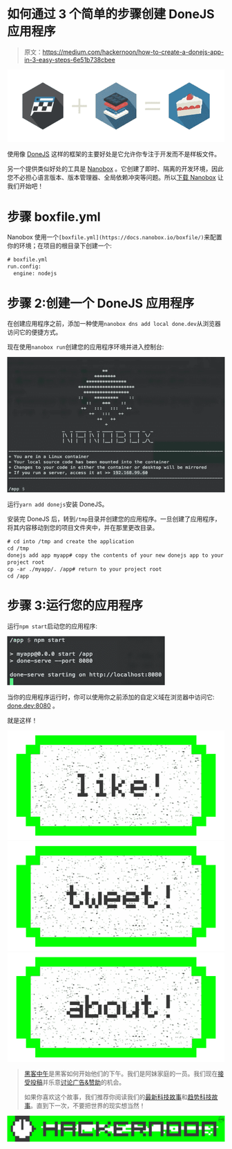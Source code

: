 # 如何通过 3 个简单的步骤创建 DoneJS 应用程序

> 原文：<https://medium.com/hackernoon/how-to-create-a-donejs-app-in-3-easy-steps-6e51b738cbee>

![](img/5df48000ba3a9c1c997020ba075741f9.png)

使用像 [DoneJS](http://donejs.com/) 这样的框架的主要好处是它允许你专注于开发而不是样板文件。

另一个提供类似好处的工具是 [Nanobox](http://nanobox.io/) 。它创建了即时、隔离的开发环境，因此您不必担心语言版本、版本管理器、全局依赖冲突等问题。所以[下载 Nanobox](http://nanobox.io/download/) 让我们开始吧！

# 步骤 boxfile.yml

Nanobox 使用一个`[boxfile.yml](https://docs.nanobox.io/boxfile/)`来配置你的环境；在项目的根目录下创建一个:

```
# boxfile.yml
run.config:
  engine: nodejs
```

# 步骤 2:创建一个 DoneJS 应用程序

在创建应用程序之前，添加一种使用`nanobox dns add local done.dev`从浏览器访问它的便捷方式。

现在使用`nanobox run`创建您的应用程序环境并进入控制台:

![](img/700a3ee27c9e011c746f53445f3d121b.png)

运行`yarn add donejs`安装 DoneJS。

安装完 DoneJS 后，转到`/tmp`目录并创建您的应用程序。一旦创建了应用程序，将其内容移动到您的项目文件夹中，并在那里更改目录。

```
# cd into /tmp and create the application
cd /tmp
donejs add app myapp# copy the contents of your new donejs app to your project root
cp -ar ./myapp/. /app# return to your project root
cd /app
```

# 步骤 3:运行您的应用程序

运行`npm start`启动您的应用程序:

![](img/25d8e8e6333b87e0178756d727cfea8a.png)

当你的应用程序运行时，你可以使用你之前添加的自定义域在浏览器中访问它: [done.dev:8080](http://done.dev:8080) 。

就是这样！

[![](img/50ef4044ecd4e250b5d50f368b775d38.png)](http://bit.ly/HackernoonFB)[![](img/979d9a46439d5aebbdcdca574e21dc81.png)](https://goo.gl/k7XYbx)[![](img/2930ba6bd2c12218fdbbf7e02c8746ff.png)](https://goo.gl/4ofytp)

> [黑客中午](http://bit.ly/Hackernoon)是黑客如何开始他们的下午。我们是阿妹家庭的一员。我们现在[接受投稿](http://bit.ly/hackernoonsubmission)并乐意[讨论广告&赞助](mailto:partners@amipublications.com)的机会。
> 
> 如果你喜欢这个故事，我们推荐你阅读我们的[最新科技故事](http://bit.ly/hackernoonlatestt)和[趋势科技故事](https://hackernoon.com/trending)。直到下一次，不要把世界的现实想当然！

![](img/be0ca55ba73a573dce11effb2ee80d56.png)